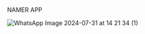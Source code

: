 NAMER APP


![WhatsApp Image 2024-07-31 at 14 21 34 (1)](https://github.com/user-attachments/assets/cc1b9ec8-0495-4abe-9fc1-f9a3f3a0dccd)

